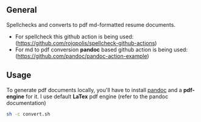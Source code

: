 ## General
Spellchecks and converts to pdf md-formatted resume documents.

* For spellcheck this github action is being used: (https://github.com/rojopolis/spellcheck-github-actions)
* For md to pdf conversion **pandoc** based github action is being used: (https://github.com/pandoc/pandoc-action-example)

## Usage
To generate pdf documents locally, you'll have to install [pandoc](https://pandoc.org/) and a **pdf-engine** for it. I use default **LaTex** pdf engine (refer to the pandoc documentation)

```bash
sh -c convert.sh
```
